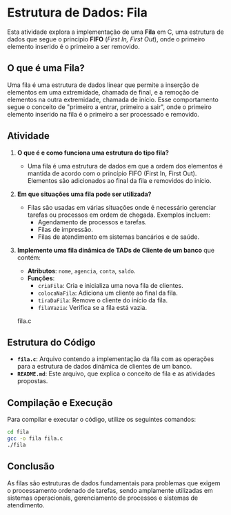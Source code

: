 
# Estrutura de Dados: Fila

Esta atividade explora a implementação de uma **Fila** em C, uma estrutura de dados que segue o princípio **FIFO** (*First In, First Out*), onde o primeiro elemento inserido é o primeiro a ser removido.

## O que é uma Fila?

Uma fila é uma estrutura de dados linear que permite a inserção de elementos em uma extremidade, chamada de final, e a remoção de elementos na outra extremidade, chamada de início. Esse comportamento segue o conceito de "primeiro a entrar, primeiro a sair", onde o primeiro elemento inserido na fila é o primeiro a ser processado e removido.

## Atividade

1. **O que é e como funciona uma estrutura do tipo fila?**
   
   - Uma fila é uma estrutura de dados em que a ordem dos elementos é mantida de acordo com o princípio FIFO (First In, First Out). Elementos são adicionados ao final da fila e removidos do início.

2. **Em que situações uma fila pode ser utilizada?**
   
   - Filas são usadas em várias situações onde é necessário gerenciar tarefas ou processos em ordem de chegada. Exemplos incluem:
     - Agendamento de processos e tarefas.
     - Filas de impressão.
     - Filas de atendimento em sistemas bancários e de saúde.

3. **Implemente uma fila dinâmica de TADs de Cliente de um banco** que contém:
   - **Atributos**: `nome`, `agencia`, `conta`, `saldo`.
   - **Funções**:
     - `criaFila`: Cria e inicializa uma nova fila de clientes.
     - `colocaNaFila`: Adiciona um cliente ao final da fila.
     - `tiraDaFila`: Remove o cliente do início da fila.
     - `filaVazia`: Verifica se a fila está vazia.
   
   fila.c

## Estrutura do Código

- **`fila.c`**: Arquivo contendo a implementação da fila com as operações para a estrutura de dados dinâmica de clientes de um banco.
- **`README.md`**: Este arquivo, que explica o conceito de fila e as atividades propostas.

## Compilação e Execução

Para compilar e executar o código, utilize os seguintes comandos:

```bash
cd fila
gcc -o fila fila.c
./fila
```

## Conclusão

As filas são estruturas de dados fundamentais para problemas que exigem o processamento ordenado de tarefas, sendo amplamente utilizadas em sistemas operacionais, gerenciamento de processos e sistemas de atendimento.
